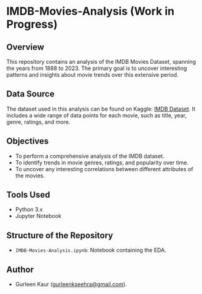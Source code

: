 # IMDB-Movies-Analysis (Work in Progress)

## Overview
This repository contains an analysis of the IMDB Movies Dataset, spanning the years from 1888 to 2023. The primary goal is to uncover interesting patterns and insights about movie trends over this extensive period.

## Data Source
The dataset used in this analysis can be found on Kaggle: [IMDB Dataset](https://www.kaggle.com/datasets/komalkhetlani/imdb-dataset?resource=download). It includes a wide range of data points for each movie, such as title, year, genre, ratings, and more.

## Objectives
- To perform a comprehensive analysis of the IMDB dataset.
- To identify trends in movie genres, ratings, and popularity over time.
- To uncover any interesting correlations between different attributes of the movies.

## Tools Used
- Python 3.x
- Jupyter Notebook

## Structure of the Repository
- `IMDB-Movies-Analysis.ipynb`: Notebook containing the EDA.

## Author
- Gurleen Kaur (gurleenkseehra@gmail.com).
